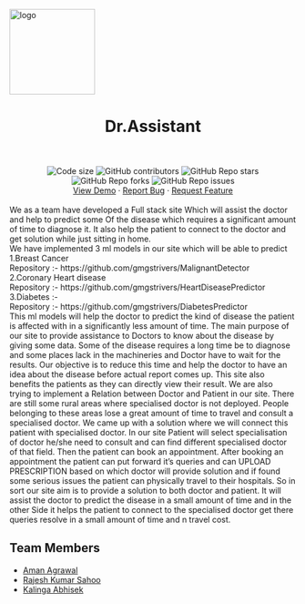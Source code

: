 <br />
<img src="https://img.freepik.com/premium-vector/medical-team-doctor-nurse-assistant-cartoon-character-vector_18981-791.jpg?w=2000" alt="logo" width="150" height="150">
<br>
<div align="center">
<h1 align="center"><b>Dr.Assistant</b></h1>
<br />
<br>
<img src="https://img.shields.io/github/languages/code-size/gmgstrivers/Dr.Assistant?style=flat-square" alt="Code size" />
<img alt="GitHub contributors" src="https://img.shields.io/github/contributors/gmgstrivers/Dr.Assistant?style=flat-square">
<img alt="GitHub Repo stars" src="https://img.shields.io/github/stars/gmgstrivers/Dr.Assistant?style=flat-square">
<img alt="GitHub Repo forks" src="https://img.shields.io/github/forks/gmgstrivers/Dr.Assistant?style=flat-square">
<img alt="GitHub Repo issues" src="https://img.shields.io/github/issues/gmgstrivers/Dr.Assistant?style=flat-square">
<br />
 <a href="http://www.gmgstrivers.co/">View Demo</a>
·
<a href="https://github.com/gmgstrivers/Dr.Assistant/issues">Report Bug</a>
·
<a href="https://github.com/gmgstrivers/Dr.Assistant/issues">Request Feature</a>
</div>
<br />
We as a team have developed a Full stack site Which will assist the doctor and help to predict some 
Of the disease which requires a significant amount of time to diagnose it. It also help the patient to connect to the doctor and get solution while just sitting in home.
<br>
We have implemented 3 ml models in our site which will be able to predict 
<br>
1.Breast Cancer
<br>
  Repository :- https://github.com/gmgstrivers/MalignantDetector
  <br>
2.Coronary Heart disease 
<br>
  Repository :- https://github.com/gmgstrivers/HeartDiseasePredictor
  <br>
3.Diabetes :- 
<br>
  Repository :- https://github.com/gmgstrivers/DiabetesPredictor
  <br>
This ml models will help the doctor to predict the kind of disease the patient is affected with in a significantly less amount of time. The main purpose of our site to provide assistance to Doctors to know about the disease by giving some data.
Some of the disease requires a long time be to diagnose and some places lack in the machineries and Doctor have to wait for the results. Our objective is to reduce this time and help the doctor to have an idea about the disease before actual report comes up.
This site also benefits the patients as they can directly view their result. We are also trying to implement a Relation between Doctor and Patient in our site.
There are still some rural areas where specialised doctor is not deployed. People belonging to these areas lose a great amount of time to travel and consult a specialised doctor. We came up with a solution where we will connect this patient with specialised doctor.
In our site Patient will select specialisation of doctor he/she need to consult and can find different specialised doctor of that field. Then the patient can book an appointment. After booking an appointment the patient can put forward it’s queries and can UPLOAD PRESCRIPTION based on which doctor will provide solution and if found some serious issues the patient can physically travel to their hospitals.
So in sort our site aim is to provide a solution to both doctor and patient. 
It will assist the doctor to predict the disease in a small amount of time and in the other
Side it helps the patient to connect to the specialised doctor get there queries resolve in a small amount of time and n travel cost.

<h2> Team Members</h2>
<ul>
<li><a href="https://www.linkedin.com/in/amanagrawal20156/">Aman Agrawal</li>
<li><a href="https://www.linkedin.com/in/rajesh-kumar-sahoo-9b3095189/">Rajesh Kumar Sahoo</li>
<li><a href="https://www.linkedin.com/in/kalingaabhisek/">Kalinga Abhisek</li>
</ul>

